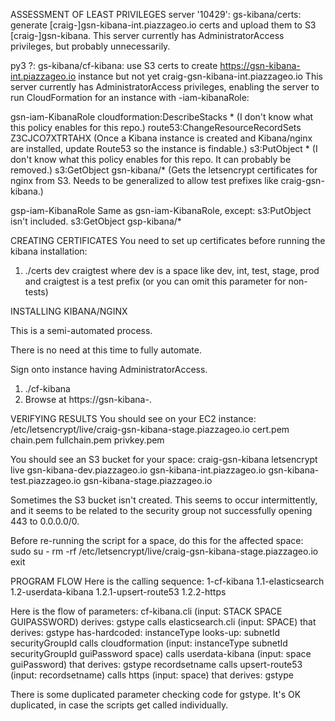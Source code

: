 ASSESSMENT OF LEAST PRIVILEGES
server '10429': gs-kibana/certs: generate [craig-]gsn-kibana-int.piazzageo.io certs and upload them to S3 [craig-]gsn-kibana.
This server currently has AdministratorAccess privileges, but probably unnecessarily.

py3          ?: gs-kibana/cf-kibana: use S3 certs to create https://gsn-kibana-int.piazzageo.io instance but not yet craig-gsn-kibana-int.piazzageo.io
This server currently has AdministratorAccess privileges, enabling the server to run CloudFormation for an instance with <space>-iam-kibanaRole:

gsn-iam-KibanaRole
 cloudformation:DescribeStacks * (I don't know what this policy enables for this repo.)
 route53:ChangeResourceRecordSets Z3CJCO7XTRTAHX (Once a Kibana instance is created and Kibana/nginx are installed, update Route53 so the instance is findable.)
 s3:PutObject * (I don't know what this policy enables for this repo. It can probably be removed.)
 s3:GetObject gsn-kibana/* (Gets the letsencrypt certificates for nginx from S3. Needs to be generalized to allow test prefixes like craig-gsn-kibana.)

gsp-iam-KibanaRole
 Same as gsn-iam-KibanaRole, except:
  s3:PutObject isn't included.
  s3:GetObject gsp-kibana/*


CREATING CERTIFICATES
You need to set up certificates before running the kibana installation:
1. ./certs dev craigtest
   where dev is a space like dev, int, test, stage, prod
     and craigtest is a test prefix (or you can omit this parameter for non-tests)

INSTALLING KIBANA/NGINX

This is a semi-automated process. 

There is no need at this time to fully automate.

Sign onto instance having AdministratorAccess.
1. ./cf-kibana <stackname> <space> <guipassword>
2. Browse at https://gsn-kibana-<space>.<well-known domain>

VERIFYING RESULTS
You should see on your EC2 instance:
 /etc/letsencrypt/live/craig-gsn-kibana-stage.piazzageo.io
  cert.pem
  chain.pem
  fullchain.pem
  privkey.pem

You should see an S3 bucket for your space:
 craig-gsn-kibana
  letsencrypt
   live
    gsn-kibana-dev.piazzageo.io
    gsn-kibana-int.piazzageo.io
    gsn-kibana-test.piazzageo.io
    gsn-kibana-stage.piazzageo.io

Sometimes the S3 bucket isn't created. This seems to occur intermittently,
and it seems to be related to the security group not successfully opening 443 to 0.0.0.0/0.

Before re-running the script for a space, do this for the affected space:
sudo su -
rm -rf /etc/letsencrypt/live/craig-gsn-kibana-stage.piazzageo.io
exit

PROGRAM FLOW
Here is the calling sequence:
1-cf-kibana
1.1-elasticsearch
1.2-userdata-kibana
1.2.1-upsert-route53
1.2.2-https

Here is the flow of parameters:
cf-kibana.cli (input: STACK SPACE GUIPASSWORD) derives: gstype
 calls elasticsearch.cli (input: SPACE) that derives: gstype
 has-hardcoded: instanceType
 looks-up: subnetId securityGroupId
 calls cloudformation (input: instanceType subnetId securityGroupId guiPassword space)
 calls userdata-kibana (input: space guiPassword) that derives: gstype recordsetname
  calls upsert-route53 (input: recordsetname)
  calls https (input: space) that derives: gstype

There is some duplicated parameter checking code for gstype. It's OK duplicated,
in case the scripts get called individually.

